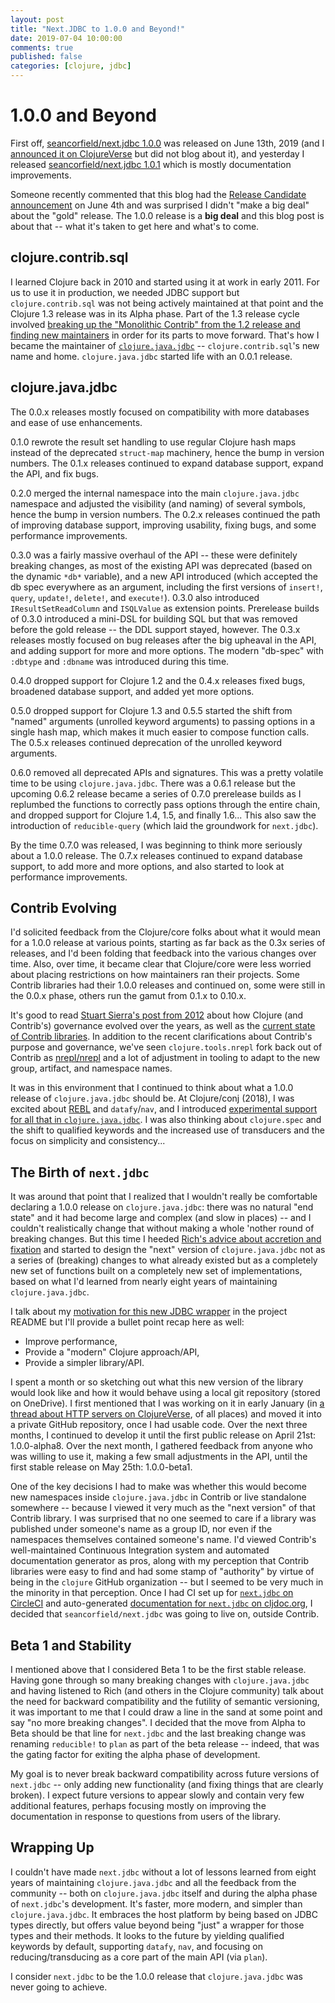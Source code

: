 ```yaml
---
layout: post
title: "Next.JDBC to 1.0.0 and Beyond!"
date: 2019-07-04 10:00:00
comments: true
published: false
categories: [clojure, jdbc]
---
```

# 1.0.0 and Beyond

First off, [seancorfield/next.jdbc 1.0.0](https://github.com/seancorfield/next-jdbc/releases/tag/v1.0.0) was released on June 13th, 2019 (and I [announced it on ClojureVerse](https://clojureverse.org/t/next-jdbc-1-0-0-the-gold-release/4379) but did not blog about it), and yesterday I released [seancorfield/next.jdbc 1.0.1](https://github.com/seancorfield/next-jdbc/releases/tag/v1.0.1) which is mostly documentation improvements.

Someone recently commented that this blog had the [Release Candidate announcement](https://corfield.org/blog/2019/06/04/next-jdbc/) on June 4th and was surprised I didn't "make a big deal" about the "gold" release. The 1.0.0 release is a **big deal** and this blog post is about that -- what it's taken to get here and what's to come.<!-- more -->

## clojure.contrib.sql

I learned Clojure back in 2010 and started using it at work in early 2011. For us to use it in production, we needed JDBC support but `clojure.contrib.sql` was not being actively maintained at that point and the Clojure 1.3 release was in its Alpha phase. Part of the 1.3 release cycle involved [breaking up the "Monolithic Contrib" from the 1.2 release and finding new maintainers](https://clojure.org/community/contrib_history) in order for its parts to move forward. That's how I became the maintainer of [`clojure.java.jdbc`](https://github.com/clojure/java.jdbc) -- `clojure.contrib.sql`'s new name and home. `clojure.java.jdbc` started life with an 0.0.1 release.

## clojure.java.jdbc

The 0.0.x releases mostly focused on compatibility with more databases and ease of use enhancements.

0.1.0 rewrote the result set handling to use regular Clojure hash maps instead of the deprecated `struct-map` machinery, hence the bump in version numbers. The 0.1.x releases continued to expand database support, expand the API, and fix bugs.

0.2.0 merged the internal namespace into the main `clojure.java.jdbc` namespace and adjusted the visibility (and naming) of several symbols, hence the bump in version numbers. The 0.2.x releases continued the path of improving database support, improving usability, fixing bugs, and some performance improvements.

0.3.0 was a fairly massive overhaul of the API -- these were definitely breaking changes, as most of the existing API was deprecated (based on the dynamic `*db*` variable), and a new API introduced (which accepted the db spec everywhere as an argument, including the first versions of `insert!`, `query`, `update!`, `delete!`, and `execute!`). 0.3.0 also introduced `IResultSetReadColumn` and `ISQLValue` as extension points. Prerelease builds of 0.3.0 introduced a mini-DSL for building SQL but that was removed before the gold release -- the DDL support stayed, however. The 0.3.x releases mostly focused on bug releases after the big upheaval in the API, and adding support for more and more options. The modern "db-spec" with `:dbtype` and `:dbname` was introduced during this time.

0.4.0 dropped support for Clojure 1.2 and the 0.4.x releases fixed bugs, broadened database support, and added yet more options.

0.5.0 dropped support for Clojure 1.3 and 0.5.5 started the shift from "named" arguments (unrolled keyword arguments) to passing options in a single hash map, which makes it much easier to compose function calls. The 0.5.x releases continued deprecation of the unrolled keyword arguments.

0.6.0 removed all deprecated APIs and signatures. This was a pretty volatile time to be using `clojure.java.jdbc`. There was a 0.6.1 release but the upcoming 0.6.2 release became a series of 0.7.0 prerelease builds as I replumbed the functions to correctly pass options through the entire chain, and dropped support for Clojure 1.4, 1.5, and finally 1.6... This also saw the introduction of `reducible-query` (which laid the groundwork for `next.jdbc`).

By the time 0.7.0 was released, I was beginning to think more seriously about a 1.0.0 release. The 0.7.x releases continued to expand database support, to add more and more options, and also started to look at performance improvements.

## Contrib Evolving

I'd solicited feedback from the Clojure/core folks about what it would mean for a 1.0.0 release at various points, starting as far back as the 0.3x series of releases, and I'd been folding that feedback into the various changes over time. Also, over time, it became clear that Clojure/core were less worried about placing restrictions on how maintainers ran their projects. Some Contrib libraries had their 1.0.0 releases and continued on, some were still in the 0.0.x phase, others run the gamut from 0.1.x to 0.10.x.

It's good to read [Stuart Sierra's post from 2012](https://clojure.org/news/2012/02/17/clojure-governance) about how Clojure (and Contrib's) governance evolved over the years, as well as the [current state of Contrib libraries](https://clojure.org/community/contrib_libs). In addition to the recent clarifications about Contrib's purpose and governance, we've seen `clojure.tools.nrepl` fork back out of Contrib as [nrepl/nrepl](https://github.com/nrepl/nrepl) and a lot of adjustment in tooling to adapt to the new group, artifact, and namespace names.

It was in this environment that I continued to think about what a 1.0.0 release of `clojure.java.jdbc` should be. At Clojure/conj (2018), I was excited about [REBL](https://github.com/cognitect-labs/REBL-distro) and `datafy`/`nav`, and I introduced [experimental support for all that in `clojure.java.jdbc`](https://corfield.org/blog/2018/12/03/datafy-nav/). I was also thinking about `clojure.spec` and the shift to qualified keywords and the increased use of transducers and the focus on simplicity and consistency...

## The Birth of `next.jdbc`

It was around that point that I realized that I wouldn't really be comfortable declaring a 1.0.0 release on `clojure.java.jdbc`: there was no natural "end state" and it had become large and complex (and slow in places) -- and I couldn't realistically change that without making a whole 'nother round of breaking changes. But this time I heeded [Rich's advice about accretion and fixation](https://www.youtube.com/watch?v=oyLBGkS5ICk) and started to design the "next" version of `clojure.java.jdbc` not as a series of (breaking) changes to what already existed but as a completely new set of functions built on a completely new set of implementations, based on what I'd learned from nearly eight years of maintaining `clojure.java.jdbc`.

I talk about my [motivation for this new JDBC wrapper](https://github.com/seancorfield/next-jdbc#motivation) in the project README but I'll provide a bullet point recap here as well:

* Improve performance,
* Provide a "modern" Clojure approach/API,
* Provide a simpler library/API.

I spent a month or so sketching out what this new version of the library would look like and how it would behave using a local git repository (stored on OneDrive). I first mentioned that I was working on it in early January (in [a thread about HTTP servers on ClojureVerse](https://clojureverse.org/t/what-http-server-library-to-use/3423/29?u=seancorfield), of all places) and moved it into a private GitHub repository, once I had usable code. Over the next three months, I continued to develop it until the first public release on April 21st: 1.0.0-alpha8. Over the next month, I gathered feedback from anyone who was willing to use it, making a few small adjustments in the API, until the first stable release on May 25th: 1.0.0-beta1.

One of the key decisions I had to make was whether this would become new namespaces inside `clojure.java.jdbc` in Contrib or live standalone somewhere -- because I viewed it very much as the "next version" of that Contrib library. I was surprised that no one seemed to care if a library was published under someone's name as a group ID, nor even if the namespaces themselves contained someone's name. I'd viewed Contrib's well-maintained Continuous Integration system and automated documentation generator as pros, along with my perception that Contrib libraries were easy to find and had some stamp of "authority" by virtue of being in the `clojure` GitHub organization -- but I seemed to be very much in the minority in that perception. Once I had CI set up for [`next.jdbc` on CircleCI](https://circleci.com/gh/seancorfield/next-jdbc) and auto-generated [documentation for `next.jdbc` on cljdoc.org](https://cljdoc.org/d/seancorfield/next.jdbc), I decided that `seancorfield/next.jdbc` was going to live on, outside Contrib.

## Beta 1 and Stability

I mentioned above that I considered Beta 1 to be the first stable release. Having gone through so many breaking changes with `clojure.java.jdbc` and having listened to Rich (and others in the Clojure community) talk about the need for backward compatibility and the futility of semantic versioning, it was important to me that I could draw a line in the sand at some point and say "no more breaking changes". I decided that the move from Alpha to Beta should be that line for `next.jdbc` and the last breaking change was renaming `reducible!` to `plan` as part of the beta release -- indeed, that was the gating factor for exiting the alpha phase of development.

My goal is to never break backward compatibility across future versions of `next.jdbc` -- only adding new functionality (and fixing things that are clearly broken). I expect future versions to appear slowly and contain very few additional features, perhaps focusing mostly on improving the documentation in response to questions from users of the library.

## Wrapping Up

I couldn't have made `next.jdbc` without a lot of lessons learned from eight years of maintaining `clojure.java.jdbc` and all the feedback from the community -- both on `clojure.java.jdbc` itself and during the alpha phase of `next.jdbc`'s development. It's faster, more modern, and simpler than `clojure.java.jdbc`. It embraces the host platform by being based on JDBC types directly, but offers value beyond being "just" a wrapper for those types and their methods. It looks to the future by yielding qualified keywords by default, supporting `datafy`, `nav`, and focusing on reducing/transducing as a core part of the main API (via `plan`).

I consider `next.jdbc` to be the 1.0.0 release that `clojure.java.jdbc` was never going to achieve.
